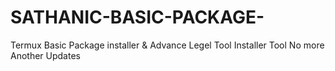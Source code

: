 # SATHANIC-BASIC-PACKAGE-
Termux Basic Package installer &amp; Advance Legel Tool Installer Tool No more Another Updates
